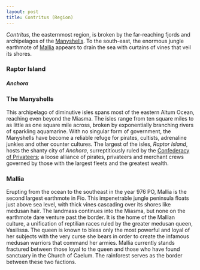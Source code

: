 ```yaml
---
layout: post
title: Contritus (Region)
---
```


*Contritus*, the easternmost region, is broken by the far-reaching fjords and archipelagos of the [Manyshells](). To the south-east, the enormous jungle earthmote of [Mallia]() appears to drain the sea with curtains of vines that veil its shores.

### Raptor Island

##### **Anchora**

### The Manyshells

This archipelago of diminutive isles spans most of the eastern Altum Ocean, reaching even beyond the Miasma. The isles range from ten square miles to as little as one square mile across, broken by exponentially branching rivers of sparkling aquamarine. With no singular form of government, the Manyshells have become a reliable refuge for pirates, cultists, adrenaline junkies and other counter cultures. The largest of the isles, *Raptor Island*, hosts the shanty city of *Anchora*, surreptitiously ruled by the [Confederacy of Privateers](); a loose alliance of pirates, privateers and merchant crews governed by those with the largest fleets and the greatest wealth.

### Mallia

Erupting from the ocean to the southeast in the year 976 PO, Mallia is the second largest earthmote in Fio. This impenetrable jungle peninsula floats just above sea level, with thick vines cascading over its shores like medusan hair. The landmass continues into the Miasma, but none on the earthmote dare venture past the border. It is the home of the Mallian culture, a unification of reptilian races ruled by the greater medusan queen, Vasilissa. The queen is known to bless only the most powerful and loyal of her subjects with the very curse she bears in order to create the infamous medusan warriors that command her armies. Mallia currently stands fractured between those loyal to the queen and those who have found sanctuary in the Church of Caelum. The rainforest serves as the border between these two factions.
